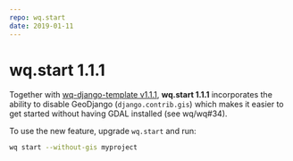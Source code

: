```yaml
---
repo: wq.start
date: 2019-01-11
---
```


# wq.start 1.1.1

Together with [wq-django-template v1.1.1](./wq-django-template-1.1.1.md), **wq.start 1.1.1** incorporates the ability to disable GeoDjango (`django.contrib.gis`) which makes it easier to get started without having GDAL installed (see wq/wq#34).

To use the new feature, upgrade `wq.start` and run:

```bash
wq start --without-gis myproject
```
